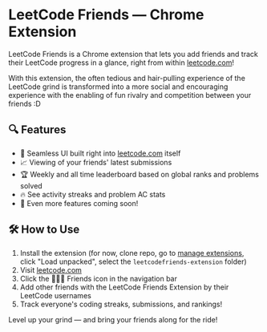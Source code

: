 # LeetCode Friends — Chrome Extension

LeetCode Friends is a Chrome extension that lets you add friends and track their LeetCode progress in a glance, right from within [leetcode.com](https://leetcode.com)! 

With this extension, the often tedious and hair-pulling experience of the LeetCode grind is transformed into a more social and encouraging experience with the enabling of fun rivalry and competition between your friends :D

## 🔍 Features

- 🥶 Seamless UI built right into [leetcode.com](https://leetcode.com) itself
- 📈 Viewing of your friends' latest submissions
- 🏆 Weekly and all time leaderboard based on global ranks and problems solved
- 🔥 See activity streaks and problem AC stats
- 👹 Even more features coming soon!

## 🛠️ How to Use

1. Install the extension (for now, clone repo, go to [manage extensions](chrome://extensions/), click "Load unpacked", select the `leetcodefriends-extension` folder)
2. Visit [leetcode.com](https://leetcode.com)
3. Click the 🧑‍🤝‍🧑 Friends icon in the navigation bar
4. Add other friends with the LeetCode Friends Extension by their LeetCode usernames
5. Track everyone's coding streaks, submissions, and rankings!

Level up your grind — and bring your friends along for the ride!
